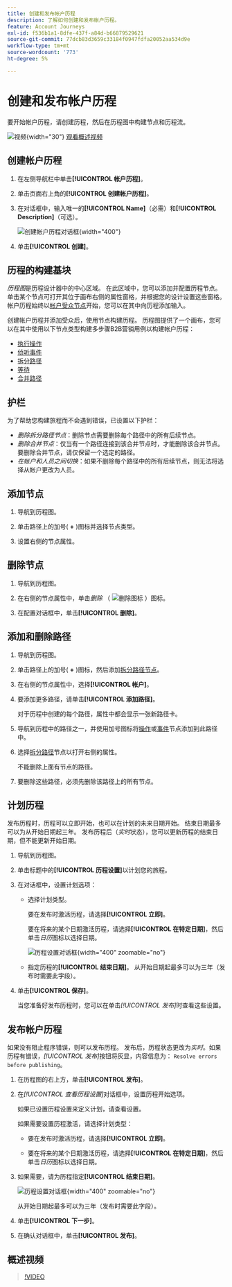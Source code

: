 ```yaml
---
title: 创建和发布帐户历程
description: 了解如何创建和发布帐户历程。
feature: Account Journeys
exl-id: f536b1a1-8dfe-437f-a84d-b66879529621
source-git-commit: 77dcb83d3659c33184f0947fdfa20052aa534d9e
workflow-type: tm+mt
source-wordcount: '773'
ht-degree: 5%

---
```


# 创建和发布帐户历程

要开始帐户历程，请创建历程，然后在历程图中构建节点和历程流。

![视频](../../assets/do-not-localize/icon-video.svg){width="30"} [观看概述视频](#overview-video)

## 创建帐户历程

1. 在左侧导航栏中单击&#x200B;**[!UICONTROL 帐户历程]**。

1. 单击页面右上角的&#x200B;**[!UICONTROL 创建帐户历程]**。

1. 在对话框中，输入唯一的&#x200B;**[!UICONTROL Name]**（必需）和&#x200B;**[!UICONTROL Description]**（可选）。

   ![创建帐户历程对话框](./assets/account-journey-create-dialog.png){width="400"}

1. 单击&#x200B;**[!UICONTROL 创建]**。

## 历程的构建基块

_历程图_&#x200B;是历程设计器中的中心区域。 在此区域中，您可以添加并配置历程节点。 单击某个节点可打开其位于画布右侧的属性窗格，并根据您的设计设置这些窗格。 帐户历程始终以[帐户受众节点](./account-audience-nodes.md)开始，您可以在其中向历程添加输入。

创建帐户历程并添加受众后，使用节点构建历程。 历程图提供了一个画布，您可以在其中使用以下节点类型构建多步骤B2B营销用例以构建帐户历程：

* [执行操作](./action-nodes.md)
* [侦听事件](./listen-for-event-nodes.md)
* [拆分路径](./split-merge-paths-nodes.md)
* [等待](./wait-nodes.md)
* [合并路径](./split-merge-paths-nodes.md)

## 护栏

为了帮助您构建旅程而不会遇到错误，已设置以下护栏：

* _删除拆分路径节点_：删除节点需要删除每个路径中的所有后续节点。
* _删除合并节点_：仅当有一个路径连接到该合并节点时，才能删除该合并节点。 要删除合并节点，请仅保留一个选定的路径。
* _在帐户和人员之间切换_：如果不删除每个路径中的所有后续节点，则无法将选择从帐户更改为人员。

## 添加节点

1. 导航到历程图。

1. 单击路径上的加号( **+** )图标并选择节点类型。

1. 设置右侧的节点属性。

## 删除节点

1. 导航到历程图。

1. 在右侧的节点属性中，单击&#x200B;_删除_ （ ![删除图标](../assets/do-not-localize/icon-delete.svg) ）图标。

1. 在配置对话框中，单击&#x200B;**[!UICONTROL 删除]**。

## 添加和删除路径

1. 导航到历程图。

1. 单击路径上的加号( **+** )图标，然后添加[拆分路径节点](./split-merge-paths-nodes.md#split-paths)。

1. 在右侧的节点属性中，选择&#x200B;**[!UICONTROL 帐户]**。

1. 要添加更多路径，请单击&#x200B;**[!UICONTROL 添加路径]**。

   对于历程中创建的每个路径，属性中都会显示一张新路径卡。

1. 导航到历程中的路径之一，并使用加号图标将[操作](./action-nodes.md)或[事件](./listen-for-event-nodes.md)节点添加到此路径中。

1. 选择[拆分路径](./split-merge-paths-nodes.md)节点以打开右侧的属性。

   不能删除上面有节点的路径。

1. 要删除这些路径，必须先删除该路径上的所有节点。

## 计划历程

发布历程时，历程可以立即开始，也可以在计划的未来日期开始。 结束日期最多可以为从开始日期起三年。 发布历程后（_实时_&#x200B;状态），您可以更新历程的结束日期，但不能更新开始日期。

1. 导航到历程图。

1. 单击标题中的&#x200B;**[!UICONTROL 历程设置]**&#x200B;以计划您的旅程。

1. 在对话框中，设置计划选项：

   * 选择计划类型。

     要在发布时激活历程，请选择&#x200B;**[!UICONTROL 立即]**。

     要在将来的某个日期激活历程，请选择&#x200B;**[!UICONTROL 在特定日期]**，然后单击&#x200B;_日历_&#x200B;图标以选择日期。

     ![历程设置对话框](./assets/account-journey-settings-dialog.png){width="400" zoomable="no"}

   * 指定历程的&#x200B;**[!UICONTROL 结束日期]**。 从开始日期起最多可以为三年（发布时需要此字段）。

1. 单击&#x200B;**[!UICONTROL 保存]**。

   当您准备好发布历程时，您可以在单击&#x200B;_[!UICONTROL 发布]_&#x200B;时查看这些设置。

## 发布帐户历程

如果没有阻止程序错误，则可以发布历程。 发布后，历程状态更改为&#x200B;_实时_。如果历程有错误，_[!UICONTROL 发布]_&#x200B;按钮将灰显，内容信息为： `Resolve errors before publishing`。

1. 在历程图的右上方，单击&#x200B;**[!UICONTROL 发布]**。

1. 在&#x200B;_[!UICONTROL 查看历程设置]_&#x200B;对话框中，设置历程开始选项。

   如果已设置历程设置来定义计划，请查看设置。

   如果需要设置历程激活，请选择计划类型：

   * 要在发布时激活历程，请选择&#x200B;**[!UICONTROL 立即]**。

   * 要在将来的某个日期激活历程，请选择&#x200B;**[!UICONTROL 在特定日期]**，然后单击&#x200B;_日历_&#x200B;图标以选择日期。

1. 如果需要，请为历程指定&#x200B;**[!UICONTROL 结束日期]**。

   ![历程设置对话框](./assets/journey-publish-dialog.png){width="400" zoomable="no"}

   从开始日期起最多可以为三年（发布时需要此字段）。

1. 单击&#x200B;**[!UICONTROL 下一步]**。

1. 在确认对话框中，单击&#x200B;**[!UICONTROL 发布]**。

## 概述视频

>[!VIDEO](https://video.tv.adobe.com/v/3443229/?learn=on&captions=chi_hans)
